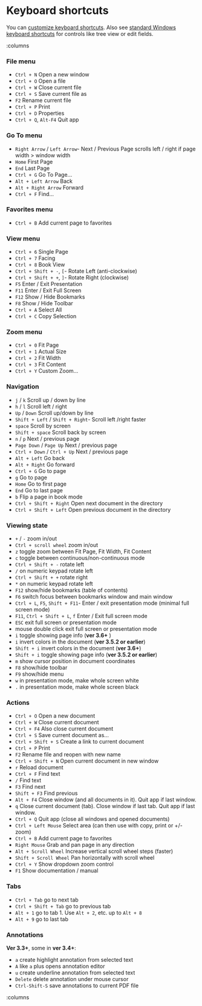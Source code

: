 # Keyboard shortcuts

You can [customize keyboard shortcuts](Customizing-keyboard-shortcuts.md). Also see [standard Windows keyboard shortcuts](https://support.microsoft.com/en-us/windows/keyboard-shortcuts-in-windows-dcc61a57-8ff0-cffe-9796-cb9706c75eec) for controls like tree view or edit fields.

:columns
### File menu

- `Ctrl + N` Open a new window
- `Ctrl + O` Open a file
- `Ctrl + W` Close current file
- `Ctrl + S` Save current file as
- `F2` Rename current file
- `Ctrl + P` Print
- `Ctrl + D` Properties
- `Ctrl + Q`, `Alt-F4` Quit app

### Go To menu

- `Right Arrow` / `Left Arrow`- Next / Previous Page
    scrolls left / right if page width > window width
- `Home` First Page
- `End` Last Page
- `Ctrl + G` Go To Page...
- `Alt + Left Arrow` Back
- `Alt + Right Arrow` Forward
- `Ctrl + F` Find...

### Favorites menu

- `Ctrl + B` Add current page to favorites

### View menu

- `Ctrl + 6` Single Page
- `Ctrl + 7` Facing
- `Ctrl + 8` Book View
- `Ctrl + Shift + -`, `[`- Rotate Left (anti-clockwise)
- `Ctrl + Shift + +`, `]`- Rotate Right (clockwise)
- `F5` Enter / Exit Presentation
- `F11` Enter / Exit Full Screen
- `F12` Show / Hide Bookmarks
- `F8` Show / Hide Toolbar
- `Ctrl + A` Select All
- `Ctrl + C` Copy Selection

### Zoom menu

- `Ctrl + 0` Fit Page
- `Ctrl + 1` Actual Size
- `Ctrl + 2` Fit Width
- `Ctrl + 3` Fit Content
- `Ctrl + Y` Custom Zoom...

### Navigation

- `j` / `k` Scroll up / down by line
- `h` / `l` Scroll left / right
- `Up` / `Down` Scroll up/down by line
- `Shift + Left` / `Shift + Right`- Scroll left /right faster
- `space` Scroll by screen
- `Shift + space` Scroll back by screen
- `n` / `p` Next / previous page
- `Page Down` /  `Page Up` Next / previous page
- `Ctrl + Down` / `Ctrl + Up` Next / previous page
- `Alt + Left` Go back
- `Alt + Right` Go forward
- `Ctrl + G` Go to page
- `g` Go to page
- `Home` Go to first page
- `End` Go to last page
- `b` Flip a page in book mode
- `Ctrl + Shift + Right` Open next document in the directory
- `Ctrl + Shift + Left` Open previous document in the directory

### Viewing state

- `+` / `-` zoom in/out
- `Ctrl + scroll wheel` zoom in/out
- `z` toggle zoom between Fit Page, Fit Width, Fit Content
- `c` toggle between continuous/non-continuous mode
- `Ctrl + Shift + -` rotate left
- `/` on numeric keypad rotate left
- `Ctrl + Shift + +` rotate right
- `*` on numeric keypad rotate left
- `F12` show/hide bookmarks (table of contents)
- `F6` switch focus between bookmarks window and main window
- `Ctrl + L`, `F5`, `Shift + F11`- Enter / exit presentation mode (minimal full screen mode)
- `F11`, `Ctrl + Shift + L`, `f` Enter / Exit full screen mode
- `ESC` exit full screen or presentation mode
- mouse double click exit full screen or presentation mode
- `i` toggle showing page info (**ver 3.6+** )
- `i` invert colors in the document (**ver 3.5.2 or earlier**)
- `Shift + i` invert colors in the document (**ver 3.6+**)
- `Shift + i` toggle showing page info (**ver 3.5.2 or earlier**)
- `m` show cursor position in document coordinates
- `F8` show/hide toolbar
- `F9` show/hide menu
- `w` in presentation mode, make whole screen white
- `.` in presentation mode, make whole screen black

### Actions

- `Ctrl + O` Open a new document
- `Ctrl + W` Close current document
- `Ctrl + F4` Also close current document
- `Ctrl + S` Save current document as...
- `Ctrl + Shift + S` Create a link to current document
- `Ctrl + P` Print
- `F2` Rename file and reopen with new name
- `Ctrl + Shift + N` Open current document in new window
- `r` Reload document
- `Ctrl + F` Find text
- `/` Find text
- `F3` Find next
- `Shift + F3` Find previous
- `Alt + F4` Close window (and all documents in it). Quit app if last window.
- `q` Close current document (tab). Close window if last tab. Quit app if last window.
- `Ctrl + Q` Quit app (close all windows and opened documents)
- `Ctrl + Left Mouse` Select area (can then use with copy, print or +/- zoom)
- `Ctrl + B` Add current page to favorites
- `Right Mouse` Grab and pan page in any direction
- `Alt + Scroll Wheel` Increase vertical scroll wheel steps (faster)
- `Shift + Scroll Wheel` Pan horizontally with scroll wheel
- `Ctrl + Y` Show dropdown zoom control
- `F1` Show documentation / manual

### Tabs

- `Ctrl + Tab` go to next tab
- `Ctrl + Shift + Tab` go to previous tab
- `Alt + 1` go to tab 1. Use `Alt + 2`, etc. up to `Alt + 8`
- `Alt + 9` go to last tab

### Annotations

**Ver 3.3+**, some in **ver 3.4+**:

- `a` create highlight annotation from selected text
- `A` like `a` plus opens annotation editor
- `u` create underline annotation from selected text
- `Delete` delete annotation under mouse cursor
- `Ctrl-Shift-S` save annotations to current PDF file

:columns
